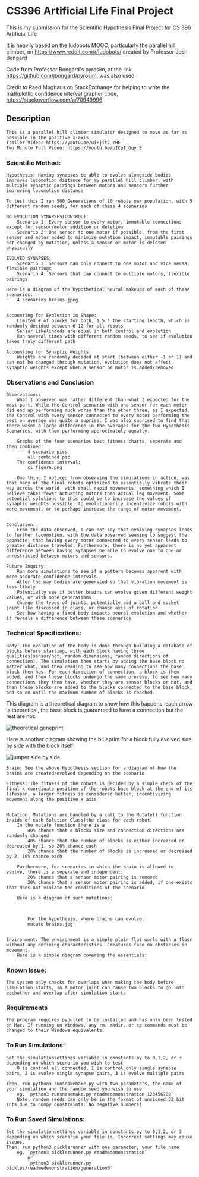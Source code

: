 # CS396 Artificial Life Final Project

This is my submission for the Scientific Hypothesis Final Project for CS 396 Artificial Life

It is heavily based on the ludobots MOOC, particularly the parallel hill climber, on https://www.reddit.com/r/ludobots/ created by Professor Josh Bongard

Code from Professor Bongard's pyrosim, at the link https://github.com/jbongard/pyrosim, was also used

Credit to Raed Mughaus on StackExchange for helping to write the mathplotlib confidence interval grapher code, https://stackoverflow.com/a/70949996


## Description
    This is a parallel hill climber simulator designed to move as far as possible in the positive x-axis
    Trailer Video: https://youtu.be/uiFjitC-cHE
    Two Minute Full Video: https://youtu.be/pICpI_Gqy_E


### Scientific Method:
    Hypothesis: Having synapses be able to evolve alongside bodies improves locomotion distance for my parallel hill climber, with multiple synaptic pairings between motors and sensors further improving locomotion distance

    To test this I ran 500 Generations of 10 robots per population, with 5 different random seeds, for each of these 4 scenarios

    NO EVOLUTION SYNAPSES(CONTROL):
        Scenario 1: Every sensor to every motor, immutable connections except for sensor/motor addition or deletion
        Scenario 2: One sensor to one motor if possible, from the first sensor and motor added to minimize mutation impact, immutable pairings not changed by mutation, unless a sensor or motor is deleted physically

    EVOLVED SYNAPSES:
        Scenario 3: Sensors can only connect to one motor and vice versa, flexible pairings
        Scenario 4: Sensors that can connect to multiple motors, flexible pairings
        
    Here is a diagram of the hypothetical neural makeups of each of these scenarios:
        4 scenarios brains jpeg


    Accounting for Evolution in Shape:
        Limited # of blocks for both, 1.5 * the starting length, which is randomly decided between 6-12 for all robots
        Sensor Likelihoods are equal in both control and evolution
        Run several times with different random seeds, to see if evolution takes truly different path

    Accounting for Synaptic Weights:
        Weights are randomly decided at start (between either -1 or 1) and can not be changed through mutation, evolution does not affect synaptic weights except when a sensor or motor is added/removed

### Observations and Conclusion
    Observations:
        What I observed was rather different than what I expected for the most part. While the Control scenario with one sensor for each motor did end up performing much worse than the other three, as I expected, the Control with every sensor connected to every motor performing the best on average was quite a suprise. I was also suprised to find that there wasnt a large difference in the averages for the two Hypothesis Scenarios, with them performing approximately equally.

        Graphs of the four scenarios best fitness charts, seperate and then combined:
            4 scenario pics
            all combined pic
        The confidence interval:
            ci figure.png

        One thing I noticed from observing the simulations in action, was that many of the final robots optimized to essentially vibrate their way across the world, with small rapid movements, something which I believe takes fewer actuating motors than actual leg movement. Some potential solutions to this could be to increase the values of synaptic weights possible, to evolutionarily incentivize robots with more movement, or to perhaps increase the range of motor movement.


    Conclusion:
        From the data observed, I can not say that evolving synapses leads to further locomotion, with the data observed seeming to suggest the opposite, that having every motor connected to every sensor leads to greater distance traveled. Furthermore, there is no yet apparent difference between having synapses be able to evolve one to one or unrestricted between motors and sensors.

    Future Inquiry:
        Run more simulations to see if a pattern becomes apparent with more accurate confidence intervals
        Alter the way bodies are generated so that vibration movement is less likely
        Potentially see if better brains can evolve given different weight values, or with more generations
        Change the types of joints, potentially add a ball and socket joint like discussed in class, or change axis of rotation
        See how having a fixed body impacts neural evolution and whether it reveals a difference between these scenarios



   



### Technical Specifications:

    Body: The evolution of the body is done through building a database of blocks before starting, with each block having three qualities(sensor/not, random dimensions, random directions of connection). The simulation then starts by adding the base block no matter what, and then reading to see how many connections the base block then has. For each direction of connection, a block is then added, and then these blocks undergo the same process, to see how many connections they then have, whether they are sensor blocks or not, and then these blocks are added to the blocks connected to the base block, and so on until the maximum number of blocks is reached. 
    
   This diagram is a theoretical diagram to show how this happens, each arrow is theoretical, the base block is guaranteed to have a connection but the rest are not:
   
   ![theoretical geneprint](https://user-images.githubusercontent.com/23564433/225198933-1be1eb12-be7e-423e-8cdf-15a0533296c5.png)
   
   Here is another diagram showing the blueprint for a block fully evolved side by side with the block itself:

![jumper side by side](https://user-images.githubusercontent.com/23564433/225201038-0d36e063-e4e0-4a64-a154-50987365185e.jpeg)

    Brain: See the above Hypothesis section for a diagram of how the brains are created/evolved depending on the scenario 

    Fitness: The fitness of the robots is decided by a simple check of the final x coordinate position of the robots base block at the end of its lifespan, a larger fitness is considered better, incentivizing movement along the positive x axis


    Mutation: Mutations are handled by a call to the Mutate() function inside of each Solution Class(the class for each robot) 
        In the mutate function there is a 
            40% chance that a blocks size and connection directions are randomly changed
            40% chance that the number of blocks is either increased or decreased by 1, so 20% chance each
            20% chance that the number of blocks is increased or decreased by 2, 10% chance each
        
        Furthermore, for scenarios in which the brain is allowed to evolve, there is a seperate and independent:
            20% chance that a sensor motor pairing is removed 
            20% chance that a sensor motor pairing is added, if one exists that does not violate the conditions of the scenario

        Here is a diagram of such mutations:



            For the hypothesis, where brains can evolve:
            mutate brains.jpg
            

    Environment: The environment is a simple plain flat world with a floor without any defining characteristics. Creatures face no obstacles in movement.
        Here is a simple diagram covering the essentials:



### Known Issue:
    The system only checks for overlaps when making the body before simulation starts, so a motor joint can cause two blocks to go into eachother and overlap after simulation starts

### Requirements
    The program requires pybullet to be installed and has only been tested on Mac. If running on Windows, any rm, mkdir, or cp commands must be changed to their Windows equivalents.

### To Run Simulations:
    Set the simulationsettings variable in constants.py to 0,1,2, or 3 depending on which scenario you wish to test
        0 is control all connected, 1 is control only single synapse pairs, 2 is evolve single synapse pairs, 3 is evolve multiple pairs

    Then, run python3 runsnakemake.py with two parameters, the name of your simulation and the random seed you wish to use
        eg. `python3 runsnakemake.py readmedemonstration 123456789`
        Note: random seeds can only be in the format of unsigned 32 bit ints due to numpy constraints. No negative numbers!
        
### To Run Saved Simulations:
    Set the simulationsettings variable in constants.py to 0,1,2, or 3 depending on which scenario your file is. Incorrect settings may cause issues.
    Then, run python3 picklerunner with one parameter, your file name
        eg. `python3 picklerunner.py readmedemonstration`
            or
            `python3 picklerunner.py pickles/readmedemonstration/generation0`
    
        
    
    
    
    


